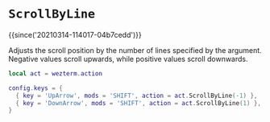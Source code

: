 # `ScrollByLine`

{{since('20210314-114017-04b7cedd')}}

Adjusts the scroll position by the number of lines specified by the argument.
Negative values scroll upwards, while positive values scroll downwards.

```lua
local act = wezterm.action

config.keys = {
  { key = 'UpArrow', mods = 'SHIFT', action = act.ScrollByLine(-1) },
  { key = 'DownArrow', mods = 'SHIFT', action = act.ScrollByLine(1) },
}
```

